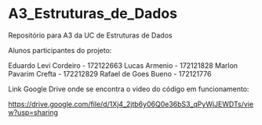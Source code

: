 # A3_Estruturas_de_Dados
Repositório para A3 da UC de Estruturas de Dados

Alunos participantes do projeto:

Eduardo Levi Cordeiro - 172122663
Lucas Armenio - 172121828
Marlon Pavarim Crefta - 172212829
Rafael de Goes Bueno - 172121776


Link Google Drive onde se encontra o video do código em funcionamento:

https://drive.google.com/file/d/1Xj4_2jtb6y06Q0e36bS3_qPyWjJEWDTs/view?usp=sharing
